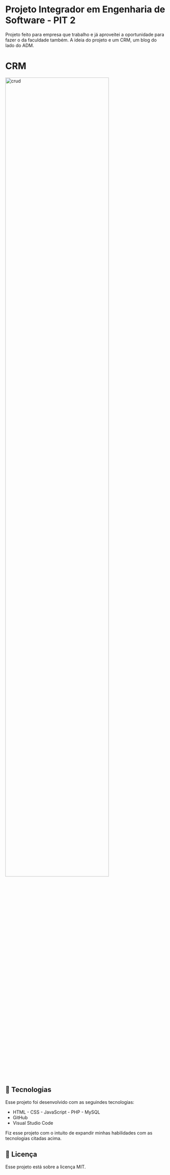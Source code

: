 #  Projeto Integrador em Engenharia de Software - PIT 2
 
 Projeto feito para empresa que trabalho e já aproveitei a oportunidade para fazer o da faculdade também. A ideia do projeto e um CRM, um blog do lado do ADM. 
# CRM

 
 <p>
    <img alt="crud" src="img/crud.png" width="80%">
 </p>

 ## 🚀 Tecnologias

 Esse projeto foi desenvolvido com as seguindes tecnologias:

 - HTML - CSS - JavaScript - PHP - MySQL
 - GitHub
 - Visual Studio Code


 Fiz esse projeto com o intuito de expandir minhas habilidades com as tecnologias citadas acima.

 ## :memo: Licença 

 Esse projeto está sobre a licença MIT.


